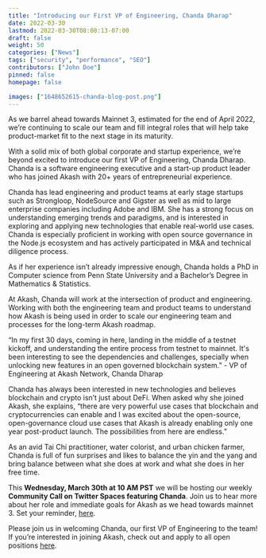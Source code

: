 ```yaml
---
title: "Introducing our First VP of Engineering, Chanda Dharap"
date: 2022-03-30
lastmod: 2022-03-30T08:08:13-07:00
draft: false
weight: 50
categories: ["News"]
tags: ["security", "performance", "SEO"]
contributors: ["John Doe"]
pinned: false
homepage: false

images: ["1648652615-chanda-blog-post.png"]
---
```

As we barrel ahead towards Mainnet 3, estimated for the end of April 2022, we’re continuing to scale our team and fill integral roles that will help take product-market fit to the next stage in its maturity.

With a solid mix of both global corporate and startup experience, we’re beyond excited to introduce our first VP of Engineering, Chanda Dharap. Chanda is a software engineering executive and a start-up product leader who has joined Akash with 20+ years of entrepreneurial experience.

Chanda has lead engineering and product teams at early stage startups such as Strongloop, NodeSource and Gigster as well as mid to large enterprise companies including Adobe and IBM. She has a strong focus on understanding emerging trends and paradigms, and is interested in exploring and applying new technologies that enable real-world use cases. Chanda is especially proficient in working with open source governance in the Node.js ecosystem and has actively participated in M&A and technical diligence process. 

As if her experience isn’t already impressive enough, Chanda holds a PhD in Computer science from Penn State University and a Bachelor’s Degree in Mathematics & Statistics. 

At Akash, Chanda will work at the intersection of product and engineering. Working with both the engineering team and product teams to understand how Akash is being used in order to scale our engineering team and processes for the long-term Akash roadmap.

“In my first 30 days, coming in here, landing in the middle of a testnet kickoff, and understanding the entire process from testnet to mainnet. It's been interesting to see the dependencies and challenges, specially when unlocking new features in an open governed blockchain system.” - VP of Engineering at Akash Network, Chanda Dharap

Chanda has always been interested in new technologies and believes blockchain and crypto isn’t just about DeFi. When asked why she joined Akash, she explains, “there are very powerful use cases that blockchain and cryptocurrencies can enable and I was excited about the open-source, open-governance cloud use cases that Akash is already enabling only one year post-product launch. The possibilities from here are endless.” 

As an avid Tai Chi practitioner, water colorist, and urban chicken farmer, Chanda is full of fun surprises and likes to balance the yin and the yang and bring balance between what she does at work and what she does in her free time. 

This **Wednesday, March 30th at 10 AM PST** we will be hosting our weekly **Community Call on Twitter Spaces featuring Chanda**. Join us to hear more about her role and immediate goals for Akash as we head towards mainnet 3. Set your reminder, [here](https://twitter.com/i/spaces/1vAxRkbgmnyKl). 

Please join us in welcoming Chanda, our first VP of Engineering to the team! If you’re interested in joining Akash, check out and apply to all open positions [here](https://akash.network/careers).